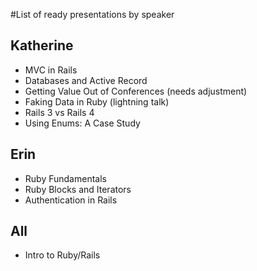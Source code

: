 #List of ready presentations by speaker

## Katherine
* MVC in Rails
* Databases and Active Record
* Getting Value Out of Conferences (needs adjustment)
* Faking Data in Ruby (lightning talk)
* Rails 3 vs Rails 4
* Using Enums: A Case Study

## Erin
* Ruby Fundamentals
* Ruby Blocks and Iterators
* Authentication in Rails

## All
* Intro to Ruby/Rails
